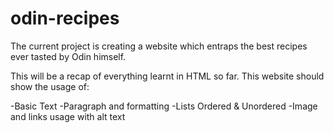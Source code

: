 # odin-recipes

The current project is creating a website which entraps the best recipes ever tasted by Odin himself.

This will be a recap of everything learnt in HTML so far. This website should show the usage of: 

-Basic Text
-Paragraph and formatting
-Lists Ordered & Unordered
-Image and links usage with alt text
